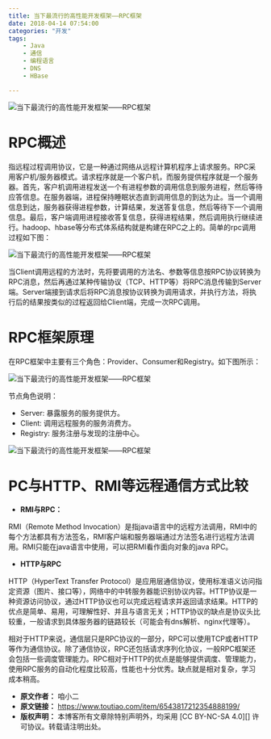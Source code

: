 ```yaml
---
title: 当下最流行的高性能开发框架——RPC框架
date: 2018-04-14 07:54:00
categories: "开发"
tags:
	- Java
	- 通信
	- 编程语言
	- DNS
	- HBase

---
```


![当下最流行的高性能开发框架——RPC框架][RPC]

# **RPC概述** #

指远程过程调用协议，它是一种通过网络从远程计算机程序上请求服务。RPC采用客户机/服务器模式。请求程序就是一个客户机，而服务提供程序就是一个服务器。首先，客户机调用进程发送一个有进程参数的调用信息到服务进程，然后等待应答信息。在服务器端，进程保持睡眠状态直到调用信息的到达为止。当一个调用信息到达，服务器获得进程参数，计算结果，发送答复信息，然后等待下一个调用信息。最后，客户端调用进程接收答复信息，获得进程结果，然后调用执行继续进行。hadoop、hbase等分布式体系结构就是构建在RPC之上的。简单的rpc调用过程如下图：

![当下最流行的高性能开发框架——RPC框架][RPC 1]

当Client调用远程的方法时，先将要调用的方法名、参数等信息按RPC协议转换为RPC消息，然后再通过某种传输协议（TCP、HTTP等）将RPC消息传输到Server端。Server端接到请求后将RPC消息按协议转换为调用请求，并执行方法，将执行后的结果按类似的过程返回给Client端，完成一次RPC调用。

# **RPC框架原理** #

在RPC框架中主要有三个角色：Provider、Consumer和Registry。如下图所示：

![当下最流行的高性能开发框架——RPC框架][RPC 2]

节点角色说明：

 *  Server: 暴露服务的服务提供方。
 *  Client: 调用远程服务的服务消费方。
 *  Registry: 服务注册与发现的注册中心。

![当下最流行的高性能开发框架——RPC框架][RPC 3]

# **PC与HTTP、RMI等远程通信方式比较** #

 *  **RMI与RPC：**

RMI（Remote Method Invocation）是指java语言中的远程方法调用，RMI中的每个方法都具有方法签名，RMI客户端和服务器端通过方法签名进行远程方法调用。RMI只能在java语言中使用，可以把RMI看作面向对象的java RPC。

 *  **HTTP与RPC**

HTTP（HyperText Transfer Protocol）是应用层通信协议，使用标准语义访问指定资源（图片、接口等），网络中的中转服务器能识别协议内容。HTTP协议是一种资源访问协议，通过HTTP协议也可以完成远程请求并返回请求结果。HTTP的优点是简单、易用，可理解性好、并且与语言无关；HTTP协议的缺点是协议头比较重，一般请求到具体服务器的链路较长（可能会有dns解析、nginx代理等）。

相对于HTTP来说，通信层只是RPC协议的一部分，RPC可以使用TCP或者HTTP等作为通信协议。除了通信协议，RPC还包括请求序列化协议，一般RPC框架还会包括一些调度管理能力。RPC相对于HTTP的优点是能够提供调度、管理能力，使用RPC服务的自动化程度比较高，性能也十分优秀。缺点就是相对复杂，学习成本稍高。


[RPC]: http://p3.pstatp.com/large/pgc-image/15236010287518dba57a553
[RPC 1]: http://p3.pstatp.com/large/pgc-image/15236003830093e983994b8
[RPC 2]: http://p1.pstatp.com/large/pgc-image/152360047333076281f588f
[RPC 3]: http://p1.pstatp.com/large/pgc-image/1523601090644766f3ae53f
 *  **原文作者：** 咱小二
 *  **原文链接：** https://www.toutiao.com/item/6543817212354888199/
 *  **版权声明：** 本博客所有文章除特别声明外，均采用 [CC BY-NC-SA 4.0][] 许可协议。转载请注明出处。